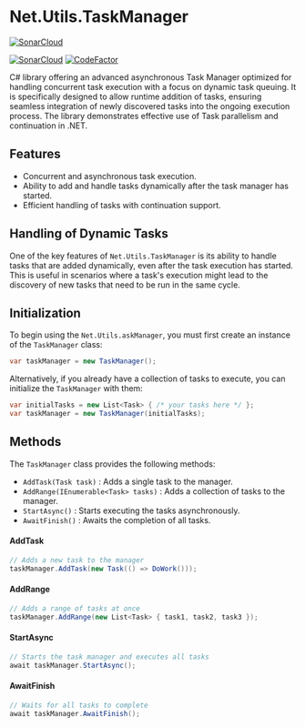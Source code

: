 # Net.Utils.TaskManager
[![SonarCloud](https://sonarcloud.io/images/project_badges/sonarcloud-white.svg)](https://sonarcloud.io/summary/new_code?id=The-Poolz_Net.Utils.TaskManager)

[![SonarCloud](https://github.com/The-Poolz/Net.Utils.TaskManager/actions/workflows/sonarcloud.yml/badge.svg)](https://github.com/The-Poolz/Net.Utils.TaskManager/actions/workflows/sonarcloud.yml)
[![CodeFactor](https://www.codefactor.io/repository/github/the-poolz/net.utils.taskmanager/badge)](https://www.codefactor.io/repository/github/the-poolz/net.utils.taskmanager)

C# library offering an advanced asynchronous Task Manager optimized for handling concurrent task execution with a focus on dynamic task queuing. It is specifically designed to allow runtime addition of tasks, ensuring seamless integration of newly discovered tasks into the ongoing execution process. The library demonstrates effective use of Task parallelism and continuation in .NET.

## Features
- Concurrent and asynchronous task execution.
- Ability to add and handle tasks dynamically after the task manager has started.
- Efficient handling of tasks with continuation support.

## Handling of Dynamic Tasks

One of the key features of `Net.Utils.TaskManager` is its ability to handle tasks that are added dynamically, even after the task execution has started. This is useful in scenarios where a task's execution might lead to the discovery of new tasks that need to be run in the same cycle.

## Initialization

To begin using the `Net.Utils.askManager`, you must first create an instance of the `TaskManager` class:

```csharp
var taskManager = new TaskManager();
```
Alternatively, if you already have a collection of tasks to execute, you can initialize the `TaskManager` with them:
```csharp
var initialTasks = new List<Task> { /* your tasks here */ };
var taskManager = new TaskManager(initialTasks);
```

## Methods

The `TaskManager` class provides the following methods:

- `AddTask(Task task)` : Adds a single task to the manager.
- `AddRange(IEnumerable<Task> tasks)` : Adds a collection of tasks to the manager.
- `StartAsync()` : Starts executing the tasks asynchronously.
- `AwaitFinish()` : Awaits the completion of all tasks.

#### AddTask
```csharp
// Adds a new task to the manager
taskManager.AddTask(new Task(() => DoWork()));
```
#### AddRange
```csharp
// Adds a range of tasks at once
taskManager.AddRange(new List<Task> { task1, task2, task3 });
```
#### StartAsync
```csharp
// Starts the task manager and executes all tasks
await taskManager.StartAsync();
```
#### AwaitFinish
```csharp
// Waits for all tasks to complete
await taskManager.AwaitFinish();
```

